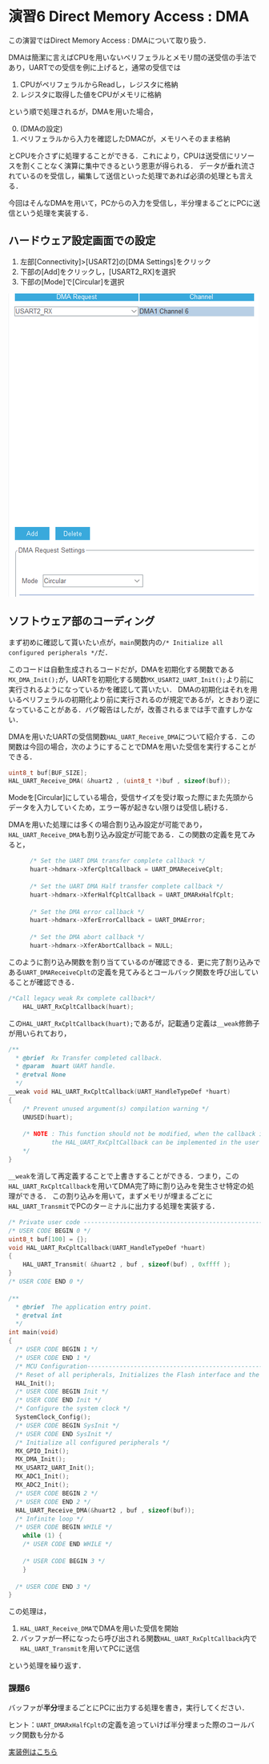 # 演習6 Direct Memory Access : DMA

この演習ではDirect Memory Access : DMAについて取り扱う．

DMAは簡潔に言えばCPUを用いないペリフェラルとメモリ間の送受信の手法であり，UARTでの受信を例に上げると，通常の受信では

1. CPUがペリフェラルからReadし，レジスタに格納
2. レジスタに取得した値をCPUがメモリに格納

という順で処理されるが，DMAを用いた場合，

0. (DMAの設定)
1. ペリフェラルから入力を確認したDMACが，メモリへそのまま格納

とCPUを介さずに処理することができる．これにより，CPUは送受信にリソースを割くことなく演算に集中できるという恩恵が得られる．
データが垂れ流されているのを受信し，編集して送信といった処理であれば必須の処理とも言える．

今回はそんなDMAを用いて，PCからの入力を受信し，半分埋まるごとにPCに送信という処理を実装する．

## ハードウェア設定画面での設定

1. 左部[Connectivity]>[USART2]の[DMA Settings]をクリック
2. 下部の[Add]をクリックし，[USART2_RX]を選択
3. 下部の[Mode]で[Circular]を選択

![dma](img/dma_setting.png)

## ソフトウェア部のコーディング

まず初めに確認して貰いたい点が，```main```関数内の```/* Initialize all configured peripherals */```だ．

このコードは自動生成されるコードだが，DMAを初期化する関数である```MX_DMA_Init();```が，UARTを初期化する関数```MX_USART2_UART_Init();```より前に実行されるようになっているかを確認して貰いたい．
DMAの初期化はそれを用いるペリフェラルの初期化より前に実行されるのが規定であるが，ときおり逆になっていることがある．バグ報告はしたが，改善されるまでは手で直すしかない．

DMAを用いたUARTの受信関数```HAL_UART_Receive_DMA```について紹介する．この関数は今回の場合，次のようにすることでDMAを用いた受信を実行することができる．

```c
uint8_t buf[BUF_SIZE];
HAL_UART_Receive_DMA( &huart2 , (uint8_t *)buf , sizeof(buf));
```

Modeを[Circular]にしている場合，受信サイズを受け取った際にまた先頭からデータを入力していくため，エラー等が起きない限りは受信し続ける．

DMAを用いた処理には多くの場合割り込み設定が可能であり，```HAL_UART_Receive_DMA```も割り込み設定が可能である．この関数の定義を見てみると，

```c
	  /* Set the UART DMA transfer complete callback */
      huart->hdmarx->XferCpltCallback = UART_DMAReceiveCplt;

      /* Set the UART DMA Half transfer complete callback */
      huart->hdmarx->XferHalfCpltCallback = UART_DMARxHalfCplt;

      /* Set the DMA error callback */
      huart->hdmarx->XferErrorCallback = UART_DMAError;

      /* Set the DMA abort callback */
      huart->hdmarx->XferAbortCallback = NULL;
```

このように割り込み関数を割り当てているのが確認できる．更に完了割り込みである```UART_DMAReceiveCplt```の定義を見てみるとコールバック関数を呼び出していることが確認できる．

```c
/*Call legacy weak Rx complete callback*/
	HAL_UART_RxCpltCallback(huart);
```

この```HAL_UART_RxCpltCallback(huart);```であるが，記載通り定義は```__weak```修飾子が用いられており，

```c
/**
  * @brief  Rx Transfer completed callback.
  * @param  huart UART handle.
  * @retval None
  */
__weak void HAL_UART_RxCpltCallback(UART_HandleTypeDef *huart)
{
	/* Prevent unused argument(s) compilation warning */
  	UNUSED(huart);

  	/* NOTE : This function should not be modified, when the callback is needed,
            the HAL_UART_RxCpltCallback can be implemented in the user file.
   	*/
}
```

```__weak```を消して再定義することで上書きすることができる．つまり，この```HAL_UART_RxCpltCallback```を用いてDMA完了時に割り込みを発生させ特定の処理ができる．
この割り込みを用いて，まずメモリが埋まるごとに```HAL_UART_Transmit```でPCのターミナルに出力する処理を実装する．


```c
/* Private user code ---------------------------------------------------------*/
/* USER CODE BEGIN 0 */
uint8_t buf[100] = {};
void HAL_UART_RxCpltCallback(UART_HandleTypeDef *huart)
{
	HAL_UART_Transmit( &huart2 , buf , sizeof(buf) , 0xffff );
}
/* USER CODE END 0 */

/**
  * @brief  The application entry point.
  * @retval int
  */
int main(void)
{
  /* USER CODE BEGIN 1 */
  /* USER CODE END 1 */
  /* MCU Configuration--------------------------------------------------------*/
  /* Reset of all peripherals, Initializes the Flash interface and the Systick. */
  HAL_Init();
  /* USER CODE BEGIN Init */
  /* USER CODE END Init */
  /* Configure the system clock */
  SystemClock_Config();
  /* USER CODE BEGIN SysInit */
  /* USER CODE END SysInit */
  /* Initialize all configured peripherals */
  MX_GPIO_Init();
  MX_DMA_Init();
  MX_USART2_UART_Init();
  MX_ADC1_Init();
  MX_ADC2_Init();
  /* USER CODE BEGIN 2 */
  /* USER CODE END 2 */
  HAL_UART_Receive_DMA(&huart2 , buf , sizeof(buf));
  /* Infinite loop */
  /* USER CODE BEGIN WHILE */
	while (1) {
    /* USER CODE END WHILE */

    /* USER CODE BEGIN 3 */
	}

  /* USER CODE END 3 */
}
```

この処理は，

1. ```HAL_UART_Receive_DMA```でDMAを用いた受信を開始
2. バッファが一杯になったら呼び出される関数```HAL_UART_RxCpltCallback```内で```HAL_UART_Transmit```を用いてPCに送信

という処理を繰り返す．

### 課題6

バッファが**半分**埋まるごとにPCに出力する処理を書き，実行してください．

ヒント：```UART_DMARxHalfCplt```の定義を追っていけば半分埋まった際のコールバック関数も分かる


[実装例はこちら](./main.c)